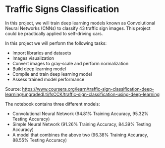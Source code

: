 # Traffic Signs Classification
In this project, we will train deep learning models known as Convolutional Neural Networks (CNNs) to classify 43 traffic sign images. This project could be practically applied to self-driving cars.

In this project we will perform the following tasks: 
* Import libraries and datasets 
* Images visualization 
* Convert images to gray-scale and perform normalization 
* Build deep learning model 
* Compile and train deep learning model 
* Assess trained model performance

Source: https://www.coursera.org/learn/traffic-sign-classification-deep-learning/ungradedLti/fsCCK/traffic-sign-classification-using-deep-learning

The notebook contains three different models:
* Convolutional Neural Network (94.81% Training Accuracy, 95.32% Testing Accuracy)
* Simple Neural Network (91.26% Training Accuracy, 84.39% Testing Accuracy)
* A model that combines the above two (96.38% Training Accuracy, 88.55% Testing Accuracy)
